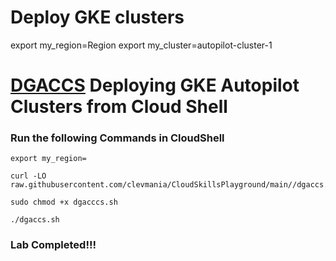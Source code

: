 # Deploy GKE clusters
export my_region=Region
export my_cluster=autopilot-cluster-1

# [DGACCS](https://www.cloudskillsboost.google/focuses/72688?parent=catalog) Deploying GKE Autopilot Clusters from Cloud Shell


### Run the following Commands in CloudShell
```
export my_region=
```

```
curl -LO raw.githubusercontent.com/clevmania/CloudSkillsPlayground/main//dgaccs.sh

sudo chmod +x dgacccs.sh

./dgaccs.sh
```

### Lab Completed!!!